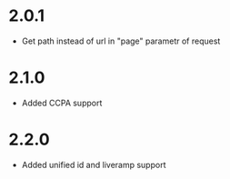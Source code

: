# 2.0.1
 
- Get path instead of url in "page" parametr of request

# 2.1.0

- Added CCPA support

# 2.2.0

- Added unified id and liveramp support
